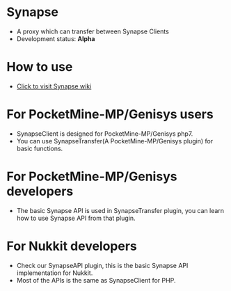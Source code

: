 # Synapse
* A proxy which can transfer between Synapse Clients
* Development status: **Alpha**

# How to use
* [Click to visit Synapse wiki](https://github.com/iTXTech/Synapse/wiki)

# For PocketMine-MP/Genisys users
* SynapseClient is designed for PocketMine-MP/Genisys php7.
* You can use SynapseTransfer(A PocketMine-MP/Genisys plugin) for basic functions.

# For PocketMine-MP/Genisys developers
* The basic Synapse API is used in SynapseTransfer plugin, you can learn how to use Synapse API from that plugin.

# For Nukkit developers
* Check our SynapseAPI plugin, this is the basic Synapse API implementation for Nukkit.
* Most of the APIs is the same as SynapseClient for PHP.
